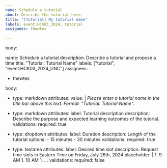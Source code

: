 ```yaml
---
name: Schedule a tutorial
about: Describe the tutorial here.
title: "[Tutorial] My tutorial name"
labels: event:HCK03_2024, tutorial
assignees: thewtex

---
```


body:

name: Schedule a tutorial
description: Describe a tutorial and propose a time
title: "Tutorial: Tutorial Name"
labels: ["tutorial", "event:HCK03_2024_UNC"]
assignees:
  - thewtex

body:

- type: markdown
  attributes:
    value: |
      _Please enter a tutorial name in the title bar above this text. Format: "Tutorial: Tutorial Name"._

- type: markdown
  attributes:
    label: Tutorial description
    description: Describe the purpose and expected learning outcomes of the tutorial.
  validations:
    required: true

- type: dropdown
  attributes:
    label: Duration
    description: Length of the tutorial
    options:
      - 15 minutes
      - 30 minutes
  validations:
    required: true

- type: textarea
  attributes:
    label: Desired time slot
    description: Request time slots in Eastern Time on Friday, July 26th, 2024
    placeholder: |
      1. 9 AM
      1. 10 AM
      1. ...
  validations:
    required: false
